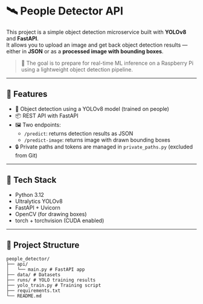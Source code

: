 # 🛰️ People Detector API

This project is a simple object detection microservice built with **YOLOv8** and **FastAPI**.  
It allows you to upload an image and get back object detection results — either in **JSON** or as a **processed image with bounding boxes**.

> 🔧 The goal is to prepare for real-time ML inference on a Raspberry Pi using a lightweight object detection pipeline.

---

## 🚀 Features

- 🧠 Object detection using a YOLOv8 model (trained on people)
- 📦 REST API with FastAPI
- 🖼️ Two endpoints:
  - `/predict`: returns detection results as JSON
  - `/predict-image`: returns image with drawn bounding boxes
- 🔒 Private paths and tokens are managed in `private_paths.py` (excluded from Git)

---

## 🧰 Tech Stack

- Python 3.12
- Ultralytics YOLOv8
- FastAPI + Uvicorn
- OpenCV (for drawing boxes)
- torch + torchvision (CUDA enabled)

---

## 📁 Project Structure
<pre><code>people_detector/ 
├── api/ 
│   └── main.py # FastAPI app 
├── data/ # Datasets 
├── runs/ # YOLO training results 
├── yolo_train.py # Training script 
├── requirements.txt
└── README.md</code></pre>

